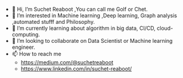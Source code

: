 - 👋 Hi, I’m Suchet Reaboot ,You can call me Golf or Chet.
- 👀 I’m interested in Machine learning ,Deep learning, Graph analysis ,automated stufff and Philosophy.
- 🌱 I’m currently learning about algorithm in big data, CI/CD, cloud-computing.
- 💞️ I’m looking to collaborate on Data Scientist or Machine learning engineer.
- 📫 How to reach me 
  - https://medium.com/@suchetreaboot 
  - https://www.linkedin.com/in/suchet-reaboot/
